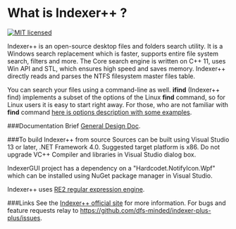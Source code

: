What is Indexer++ ?
===================

[![MIT licensed](https://img.shields.io/badge/license-MIT-blue.svg)](https://raw.githubusercontent.com/hyperium/hyper/master/LICENSE)

Indexer++ is an open-source desktop files and folders search utility. It is a Windows search replacement which is faster, supports entire file system search, filters and more. The Core search engine is written on C++ 11, uses Win API and STL, which ensures high speed and saves memory. Indexer++ directly reads and parses the NTFS  filesystem master files table.


You can search your files using a command-line as well. **ifind** (Indexer++ find) implements a subset of the options of the Linux **find** command, so for Linux users it is easy to start right away. For those, who are not familiar with **find** command <a href="https://github.com/dfs-minded/indexer-plus-plus/blob/master/ifind%20commands%20doc.md" target="_blank">here is options description with some examples</a>.

###Documentation
Brief <i class="icon-provider-gdrive"></i><a href="https://docs.google.com/document/d/17nXQxh4nTiUfIOtnyCv60XTkxgCZciZvFRkawLz5bb8" target="_blank">General Design Doc</a>.


###To build Indexer++ from source
Sources can be built using Visual Studio 13 or later, .NET Framework 4.0. Suggested target platform is x86.
Do not upgrade VC++ Compiler and libraries in Visual Studio dialog box.

IndexerGUI project has a dependency on a "Hardcodet.NotifyIcon.Wpf" which can be installed using NuGet package manager in Visual Studio.

Indexer++ uses <a href="https://github.com/google/re2" target="_blank">RE2 regular expression engine</a>.

###Links
See the <a href="http://indexer-plus-plus.com" target="_blank">Indexer++ official site</a> for more information.
For bugs and feature requests relay to <a href="https://github.com/dfs-minded/indexer-plus-plus/issues" target="_blank">https://github.com/dfs-minded/indexer-plus-plus/issues</a>.


